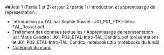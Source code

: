 ##Jour 1 (Partie 1 et 2) et jour 2 (partie 1) Introduction et apprentissage de représentation :

- Introduction au TAL par Sophie Rosset : J01_P01_ETAL-Intro-TAL_Rosset.pdf
- Traitement des données textuelles / Apprentissage de représentation par Marie Candito : J01_P02_ETAL-Intro-TAL_Candito.pdf (présentation) et J01_P02_ETAL-Intro-TAL_Candito_notebooks.zip (notebooks du lundi)
- [Notebook du mardi](https://colab.research.google.com/drive/1p5l52OOJMXfiScHyCzid1ee88aDnNwlP?usp=sharing)

